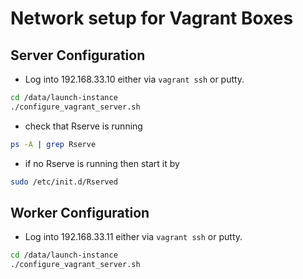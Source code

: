 # Network setup for Vagrant Boxes

## Server Configuration

- Log into 192.168.33.10 either via `vagrant ssh` or putty.

```sh
cd /data/launch-instance
./configure_vagrant_server.sh
```

- check that Rserve is running

```sh
ps -A | grep Rserve
```

- if no Rserve is running then start it by

```sh
sudo /etc/init.d/Rserved
```

## Worker Configuration

- Log into 192.168.33.11 either via `vagrant ssh` or putty.

```sh
cd /data/launch-instance
./configure_vagrant_server.sh
```

